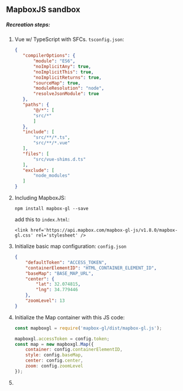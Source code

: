 ## MapboxJS sandbox

##### Recreation steps:
1. Vue w/ TypeScript with SFCs. `tsconfig.json`:
    ```json
    {
       "compilerOptions": {
           "module": "ES6",
           "noImplicitAny": true,
           "noImplicitThis": true,
           "noImplicitReturns": true,
           "sourceMap": true,
           "moduleResolution": "node",
           "resolveJsonModule": true  
       },
       "paths": {
           "@/*": [
           "src/*"
           ]
       },
       "include": [
           "src/**/*.ts",
           "src/**/*.vue"
       ],
       "files": [
           "src/vue-shims.d.ts"
       ],
       "exclude": [
           "node_modules"
       ]  
    }
    ```

2. Including MapboxJS:  
    ```
    npm install mapbox-gl --save
    ```   
    add this to `index.html`:   
    ```
    <link href='https://api.mapbox.com/mapbox-gl-js/v1.8.0/mapbox-gl.css' rel='stylesheet' />
    ```

3. Initialize basic map configuration: `config.json`
    ```json
    {
        "defaultToken": "ACCESS_TOKEN",
        "containerElementID": "HTML_CONTAINER_ELEMENT_ID",
        "baseMap": "BASE_MAP_URL",
        "center": {
            "lat": 32.074815,
            "lng": 34.779446
        },
        "zoomLevel": 13
    }
    ``` 
    
4. Initialize the Map container with this JS code:
    ```js
    const mapboxgl = require('mapbox-gl/dist/mapbox-gl.js');
    
    mapboxgl.accessToken = config.token;
    const map = new mapboxgl.Map({
        container: config.containerElementID,
        style: config.baseMap,
        center: config.center,
        zoom: config.zoomLevel
    });
    ```

5.  